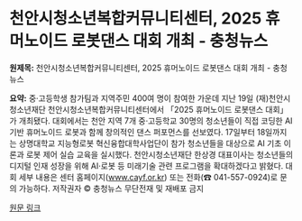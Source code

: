 # 천안시청소년복합커뮤니티센터, 2025 휴머노이드 로봇댄스 대회 개최 - 충청뉴스

**원제목:** 천안시청소년복합커뮤니티센터, 2025 휴머노이드 로봇댄스 대회 개최 - 충청뉴스

**요약:** 중·고등학생 참가팀과 지역주민 400여 명이 참여한 가운데 지난 19일 (재)천안시청소년재단 천안시청소년복합커뮤니티센터에서 「2025 휴머노이드 로봇댄스 대회」가 개최됐다.  대회에서는 천안 지역 7개 중·고등학교 30명의 청소년들이 직접 코딩한 AI 기반 휴머노이드 로봇과 함께 창의적인 댄스 퍼포먼스를 선보였다.  17일부터 18일까지는 상명대학교 지능형로봇 혁신융합대학사업단이 참가 청소년들을 대상으로 AI 기초 이론과 로봇 제어 실습 교육을 실시했다. 천안시청소년재단 한상경 대표이사는 청소년들의 디지털 인재 성장을 위해 AI·로봇 등 미래기술 관련 프로그램을 확대하겠다고 밝혔다.  대회 세부 내용은 센터 홈페이지(www.cayf.or.kr) 또는 전화(☎ 041-557-0924)로 문의 가능하다. 저작권자 © 충청뉴스 무단전재 및 재배포 금지

[원문 링크](https://www.ccnnews.co.kr/news/articleView.html?idxno=378599)
